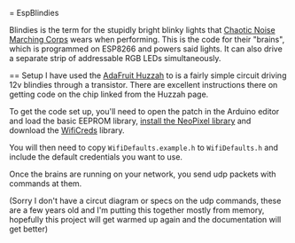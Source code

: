 = EspBlindies

Blindies is the term for the stupidly bright blinky lights that [Chaotic Noise Marching Corps](https://www.chaoticnoise.com) wears when performing. This is the code for their "brains", which is programmed on ESP8266 and powers said lights. It can also drive a separate strip of addressable RGB LEDs simultaneously.

== Setup
I have used the [AdaFruit Huzzah](https://www.adafruit.com/product/2471) to is a fairly simple circuit driving 12v blindies through a transistor. There are excellent instructions there on getting code on the chip linked from the Huzzah page.

To get the code set up, you'll need to open the patch in the Arduino editor and load the basic EEPROM library, [install the NeoPixel library](https://learn.adafruit.com/adafruit-neopixel-uberguide/arduino-library-installation) and download the [WifiCreds](https://github.com/loneconspirator/WifiCreds) library.

You will then need to copy `WifiDefaults.example.h` to `WifiDefaults.h` and include the default credentials you want to use.

Once the brains are running on your network, you send udp packets with commands at them. 

(Sorry I don't have a circut diagram or specs on the udp commands, these are a few years old and I'm putting this together mostly from memory, hopefully this project will get warmed up again and the documentation will get better)
